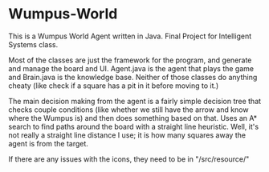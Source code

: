# Wumpus-World
This is a Wumpus World Agent written in Java.
Final Project for Intelligent Systems class.

Most of the classes are just the framework for the program, and generate and manage the board and UI. Agent.java is the agent that plays the game and Brain.java is the knowledge base. Neither of those classes do anything cheaty (like check if a square has a pit in it before moving to it.)

The main decision making from the agent is a fairly simple decision tree that checks couple conditions (like whether we still have the arrow and know where the Wumpus is) and then does something based on that. Uses an A\* search to find paths around the board with a straight line heuristic. Well, it's not really a straight line distance I use; it is how many squares away the agent is from the target.

If there are any issues with the icons, they need to be in "/src/resource/"
